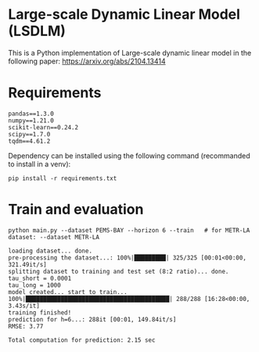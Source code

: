 # Large-scale Dynamic Linear Model (LSDLM)
This is a Python implementation of Large-scale dynamic linear model in the following paper:
https://arxiv.org/abs/2104.13414

# Requirements
```angular2html
pandas==1.3.0
numpy==1.21.0
scikit-learn==0.24.2
scipy==1.7.0
tqdm==4.61.2
```
Dependency can be installed using the following command (recommanded to install in a venv):
```angular2html
pip install -r requirements.txt
```

# Train and evaluation
```angular2html
python main.py --dataset PEMS-BAY --horizon 6 --train   # for METR-LA dataset: --dataset METR-LA
```
```angular2html
loading dataset... done.
pre-processing the dataset...: 100%|█████████| 325/325 [00:01<00:00, 321.49it/s]
splitting dataset to training and test set (8:2 ratio)... done.
tau_short = 0.0001
tau_long = 1000
model created... start to train...
100%|█████████████████████████████████████████| 288/288 [16:28<00:00,  3.43s/it]
training finished!
prediction for h=6...: 288it [00:01, 149.84it/s]
RMSE: 3.77

Total computation for prediction: 2.15 sec
```